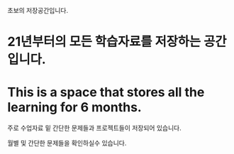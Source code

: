 초보의 저장공간입니다.

# 21년부터의 모든 학습자료를 저장하는 공간입니다.

# This is a space that stores all the learning for 6 months.


주로 수업자료 밑 간단한 문제들과 프로젝트들이 저장되어 있습니다.

월별 및 간단한 문제들을 확인하실수 있습니다.

